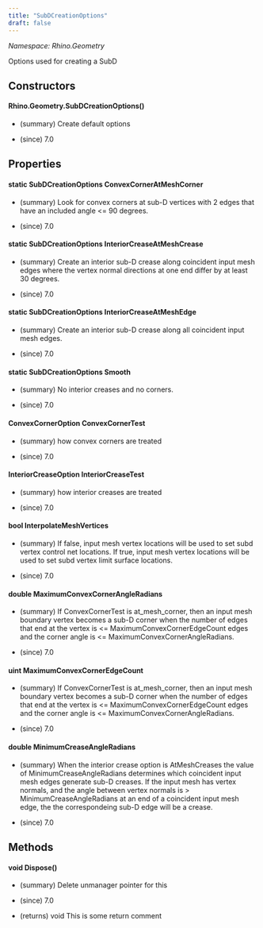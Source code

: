 ```yaml
---
title: "SubDCreationOptions"
draft: false
---
```


*Namespace: Rhino.Geometry*

   Options used for creating a SubD
   
## Constructors
#### Rhino.Geometry.SubDCreationOptions()
- (summary) 
     Create default options
     
- (since) 7.0
## Properties
#### static SubDCreationOptions ConvexCornerAtMeshCorner
- (summary) 
     Look for convex corners at sub-D vertices with 2 edges that have an
     included angle <= 90 degrees.
     
- (since) 7.0
#### static SubDCreationOptions InteriorCreaseAtMeshCrease
- (summary) 
     Create an interior sub-D crease along coincident input mesh edges
     where the vertex normal directions at one end differ by at 
     least 30 degrees.
     
- (since) 7.0
#### static SubDCreationOptions InteriorCreaseAtMeshEdge
- (summary) 
     Create an interior sub-D crease along all coincident input mesh edges.
     
- (since) 7.0
#### static SubDCreationOptions Smooth
- (summary) 
     No interior creases and no corners.
     
- (since) 7.0
#### ConvexCornerOption ConvexCornerTest
- (summary) 
     how convex corners are treated
     
- (since) 7.0
#### InteriorCreaseOption InteriorCreaseTest
- (summary) 
     how interior creases are treated
     
- (since) 7.0
#### bool InterpolateMeshVertices
- (summary) 
     If false, input mesh vertex locations will be used to set subd vertex control net locations.
     If true, input mesh vertex locations will be used to set subd vertex limit surface locations.
     
- (since) 7.0
#### double MaximumConvexCornerAngleRadians
- (summary) 
     If ConvexCornerTest is at_mesh_corner, then an input mesh boundary
     vertex becomes a sub-D corner when the number of edges that end at the
     vertex is <= MaximumConvexCornerEdgeCount edges and the corner angle
     is <= MaximumConvexCornerAngleRadians.
     
- (since) 7.0
#### uint MaximumConvexCornerEdgeCount
- (summary) 
     If ConvexCornerTest is at_mesh_corner, then an input mesh boundary
     vertex becomes a sub-D corner when the number of edges that end at the
     vertex is <= MaximumConvexCornerEdgeCount edges and the corner angle
     is <= MaximumConvexCornerAngleRadians.
     
- (since) 7.0
#### double MinimumCreaseAngleRadians
- (summary) 
     When the interior crease option is AtMeshCreases the value of
     MinimumCreaseAngleRadians determines which coincident input mesh edges
     generate sub-D creases.
     If the input mesh has vertex normals, and the angle between vertex
     normals is > MinimumCreaseAngleRadians at an end of a coincident
     input mesh edge, the the correspondeing sub-D edge will be a crease.
     
- (since) 7.0
## Methods
#### void Dispose()
- (summary) 
     Delete unmanager pointer for this
     
- (since) 7.0
- (returns) void This is some return comment
